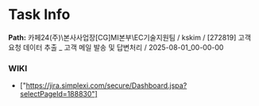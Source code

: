 # Task Info

**Path:** 카페24(주)\본사사업장\[CG]MI본부\EC기술지원팀 / kskim / [272819] 고객 요청 데이터 추출 _ 고객 메일 발송 및 답변처리 / 2025-08-01_00-00-00

### WIKI
- ["https://jira.simplexi.com/secure/Dashboard.jspa?selectPageId=188830"]

